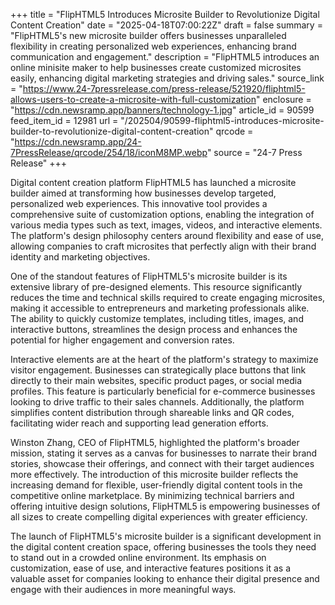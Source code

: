 +++
title = "FlipHTML5 Introduces Microsite Builder to Revolutionize Digital Content Creation"
date = "2025-04-18T07:00:22Z"
draft = false
summary = "FlipHTML5's new microsite builder offers businesses unparalleled flexibility in creating personalized web experiences, enhancing brand communication and engagement."
description = "FlipHTML5 introduces an online minisite maker to help businesses create customized microsites easily, enhancing digital marketing strategies and driving sales."
source_link = "https://www.24-7pressrelease.com/press-release/521920/fliphtml5-allows-users-to-create-a-microsite-with-full-customization"
enclosure = "https://cdn.newsramp.app/banners/technology-1.jpg"
article_id = 90599
feed_item_id = 12981
url = "/202504/90599-fliphtml5-introduces-microsite-builder-to-revolutionize-digital-content-creation"
qrcode = "https://cdn.newsramp.app/24-7PressRelease/qrcode/254/18/iconM8MP.webp"
source = "24-7 Press Release"
+++

<p>Digital content creation platform FlipHTML5 has launched a microsite builder aimed at transforming how businesses develop targeted, personalized web experiences. This innovative tool provides a comprehensive suite of customization options, enabling the integration of various media types such as text, images, videos, and interactive elements. The platform's design philosophy centers around flexibility and ease of use, allowing companies to craft microsites that perfectly align with their brand identity and marketing objectives.</p><p>One of the standout features of FlipHTML5's microsite builder is its extensive library of pre-designed elements. This resource significantly reduces the time and technical skills required to create engaging microsites, making it accessible to entrepreneurs and marketing professionals alike. The ability to quickly customize templates, including titles, images, and interactive buttons, streamlines the design process and enhances the potential for higher engagement and conversion rates.</p><p>Interactive elements are at the heart of the platform's strategy to maximize visitor engagement. Businesses can strategically place buttons that link directly to their main websites, specific product pages, or social media profiles. This feature is particularly beneficial for e-commerce businesses looking to drive traffic to their sales channels. Additionally, the platform simplifies content distribution through shareable links and QR codes, facilitating wider reach and supporting lead generation efforts.</p><p>Winston Zhang, CEO of FlipHTML5, highlighted the platform's broader mission, stating it serves as a canvas for businesses to narrate their brand stories, showcase their offerings, and connect with their target audiences more effectively. The introduction of this microsite builder reflects the increasing demand for flexible, user-friendly digital content tools in the competitive online marketplace. By minimizing technical barriers and offering intuitive design solutions, FlipHTML5 is empowering businesses of all sizes to create compelling digital experiences with greater efficiency.</p><p>The launch of FlipHTML5's microsite builder is a significant development in the digital content creation space, offering businesses the tools they need to stand out in a crowded online environment. Its emphasis on customization, ease of use, and interactive features positions it as a valuable asset for companies looking to enhance their digital presence and engage with their audiences in more meaningful ways.</p>
